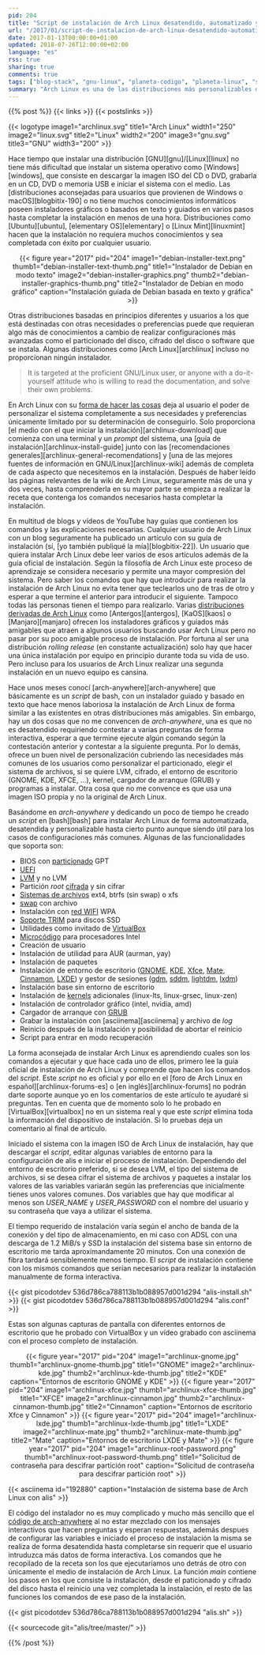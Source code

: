 ```yaml
---
pid: 204
title: "Script de instalación de Arch Linux desatendido, automatizado y personalizable"
url: "/2017/01/script-de-instalacion-de-arch-linux-desatendido-automatizado-y-personalizable/"
date: 2017-01-13T00:00:00+01:00
updated: 2018-07-26T12:00:00+02:00
language: "es"
rss: true
sharing: true
comments: true
tags: ["blog-stack", "gnu-linux", "planeta-codigo", "planeta-linux", "software-libre"]
summary: "Arch Linux es una de las distribuciones más personalizables de GNU/Linux pero cuya instalación requiere leer una buena cantidad de documentación para saber que comandos ejecutar en el _prompt_ del sistema en el que te deja se medio de instalación. Algunos usuarios eligen una distribución como Antergos, KaOS o Manjaro con un instalalador gráfico y guiado simplemente por el hecho de no enfrentarse al instalador de Arch Linux. Ejecutar un comando y esperar a que termine para introducir otro es lento y requiere de atención. "
---
```


{{% post %}}
{{< links >}}
{{< postslinks >}}

{{< logotype image1="archlinux.svg" title1="Arch Linux" width1="250" image2="linux.svg" title2="Linux" width2="200" image3="gnu.svg" title3="GNU" width3="200" >}}

Hace tiempo que instalar una distribución [GNU][gnu]/[Linux][linux] no tiene más dificultad que instalar un sistema operativo como [Windows][windows], que consiste en descargar la imagen ISO del CD o DVD, grabarla en un CD, DVD o memoria USB e iniciar el sistema con el medio. Las [distribuciones aconsejadas para usuarios que provienen de Windows o macOS][blogbitix-190] o no tiene muchos conocimientos informáticos poseen instaladores gráficos o basados en texto y guiados en varios pasos hasta completar la instalación en menos de una hora. Distribuciones como [Ubuntu][ubuntu], [elementary OS][elementary] o [Linux Mint][linuxmint] hacen que la instalación no requiera muchos conocimientos y sea completada con éxito por cualquier usuario.

<div class="media" style="text-align: center;">
    {{< figure year="2017" pid="204"
        image1="debian-installer-text.png" thumb1="debian-installer-text-thumb.png" title1="Instalador de Debian en modo texto"
        image2="debian-installer-graphics.png" thumb2="debian-installer-graphics-thumb.png" title2="Instalador de Debian en modo gráfico"
        caption="Instalación guíada de Debian basada en texto y gráfica" >}}
</div>

Otras distribuciones basadas en principios diferentes y usuarios a los que está destinadas con otras necesidades o preferencias puede que requieran algo más de conocimientos a cambio de realizar configuraciones más avanzadas como el particionado del disco, cifrado del disco o software que se instala. Algunas distribuciones como [Arch Linux][archlinux] incluso no proporcionan ningún instalador.

> It is targeted at the proficient GNU/Linux user, or anyone with a do-it-yourself attitude who is
> willing to read the documentation, and solve their own problems.

En Arch Linux con su [forma de hacer las cosas](https://wiki.archlinux.org/index.php/Arch_Linux) deja al usuario el poder de personalizar el sistema completamente a sus necesidades y preferencias únicamente limitado por su determinación de conseguirlo. Solo proporciona [el medio con el que iniciar la instalación][archlinux-download] que comienza con una terminal y un _prompt_ del sistema, una [guía de instalación][archlinux-install-guide] junto con las [recomendaciones generales][archlinux-general-recomendations] y [una de las mejores fuentes de información en GNU/Linux][archlinux-wiki] además de completa de cada aspecto que necesitemos en la instalación. Después de haber leído las páginas relevantes de la wiki de Arch Linux, seguramente más de una y dos veces, hasta comprenderla en su mayor parte se empieza a realizar la receta que contenga los comandos necesarios hasta completar la instalación.

En multitud de blogs y vídeos de YouTube hay guías que contienen los comandos y las explicaciones necesarias. Cualquier usuario de Arch Linux con un blog seguramente ha publicado un artículo con su guía de instalación (sí, [yo también publiqué la mía][blogbitix-22]). Un usuario que quiera instalar Arch Linux debe leer varios de esos artículos además de la guía oficial de instalación. Según la filosofía de Arch Linux este proceso de aprendizaje se considera necesario y permite una mayor compresión del sistema. Pero saber los comandos que hay que introducir para realizar la instalación de Arch Linux no evita tener que teclearlos uno de tras de otro y esperar a que termine el anterior para introducir el siguiente. Tampoco todas las personas tienen el tiempo para realizarlo. Varias [distribuciones derivadas de Arch Linux](https://wiki.archlinux.org/index.php/Arch-based_distributions) como [Antergos][antergos], [KaOS][kaos] o [Manjaro][manjaro] ofrecen los instaladores gráficos y guiados más amigables que atraen a algunos usuarios buscando usar Arch Linux pero no pasar por su poco amigable proceso de instalación. Por fortuna al ser una distribución _rolling release_ (en constante actualización) solo hay que hacer una única instalación por equipo en principio durante toda su vida de uso. Pero incluso para los usuarios de Arch Linux realizar una segunda instalación en un nuevo equipo es cansina.

Hace unos meses conocí [arch-anywhere][arch-anywhere] que básicamente es un _script_ de bash, con un instalador guiado y basado en texto que hace menos laboriosa la instalación de Arch Linux de forma similar a las existentes en otras distribuciones más amigables. Sin embargo, hay un dos cosas que no me convencen de _arch-anywhere_, una es que no es desatendido requiriendo contestar a varias preguntas de forma interactiva, esperar a que termine ejecute algún comando según la contestación anterior y contestar a la siguiente pregunta. Por lo demás, ofrece un buen nivel de personalización cubriendo las necesidades más comunes de los usuarios como personalizar el particionado, elegir el sistema de archivos, si se quiere LVM, cifrado, el entorno de escritorio (GNOME, KDE, XFCE, ...), kernel, cargador de arranque (GRUB) y programas a instalar. Otra cosa que no me convence es que usa una imagen ISO propia y no la original de Arch Linux.

Basándome en _arch-anywhere_ y dedicando un poco de tiempo he creado un _script_ en [bash][bash] para instalar Arch Linux de forma automatizada, desatendida y personalizable hasta cierto punto aunque siendo útil para los casos de configuraciones más comunes. Algunas de las funcionalidades que soporta son:

* BIOS con [particionado](https://wiki.archlinux.org/index.php/Partitioning) GPT
* [UEFI](https://wiki.archlinux.org/index.php/Unified_Extensible_Firmware_Interface)
* [LVM](https://wiki.archlinux.org/index.php/LVM) y no LVM
* Partición _root_ [cifrada](https://wiki.archlinux.org/index.php/Dm-crypt/Encrypting_an_entire_system) y sin cifrar
* [Sistemas de archivos](https://wiki.archlinux.org/index.php/File_systems) ext4, btrfs (sin swap) o xfs
* [swap](https://wiki.archlinux.org/index.php/Swap) con archivo
* Instalación con [red WIFI](https://wiki.archlinux.org/index.php/Wireless_network_configuration) WPA
* [Soporte TRIM](https://wiki.archlinux.org/index.php/Solid_State_Drives) para discos SSD
* Utilidades como invitado de [VirtualBox](https://wiki.archlinux.org/index.php/VirtualBox)
* [Microcódigo](https://wiki.archlinux.org/index.php/Microcode) para procesadores Intel
* Creación de usuario
* Instalación de utilidad para AUR (aurman, yay)
* Instalación de paquetes
* Instalación de entorno de escritorio ([GNOME](https://wiki.archlinux.org/index.php/GNOME), [KDE](https://wiki.archlinux.org/index.php/KDE), [Xfce](https://wiki.archlinux.org/index.php/Xfce), [Mate](https://wiki.archlinux.org/index.php/MATE), [Cinnamon](https://wiki.archlinux.org/index.php/Cinnamon), [LXDE](https://wiki.archlinux.org/index.php/LXDE)) y gestor de sesiones ([gdm](https://wiki.archlinux.org/index.php/GDM), [sddm](https://wiki.archlinux.org/index.php/SDDM), [lightdm](https://wiki.archlinux.org/index.php/LightDM), [lxdm](https://wiki.archlinux.org/index.php/LXDM))
* Instalación base sin entorno de escritorio
* Instalación de [kernels](https://wiki.archlinux.org/index.php/Kernels) adicionales (linux-lts, linux-grsec, linux-zen)
* Instalación de controlador gráfico (intel, nvidia, amd)
* Cargador de arranque con [GRUB](https://wiki.archlinux.org/index.php/GRUB)
* Grabar la instalación con [asciinema][asciinema] y archivo de _log_
* Reinicio después de la instalación y posibilidad de abortar el reinicio
* Script para entrar en modo recuperación

La forma aconsejada de instalar Arch Linux es aprendiendo cuales son los comandos a ejecutar y que hace cada uno de ellos, primero lee la guía oficial de instalación de Arch Linux y comprende que hacen los comandos del _script_. Este _script_ no es oficial y por ello en el [foro de Arch Linux en español][archlinux-forums-es] o [en inglés][archlinux-forums] no podrán darte soporte aunque yo en los comentarios de este artículo te ayudaré si preguntas. Ten en cuenta que de momento solo lo he probado en [VirtualBox][virtualbox] no en un sistema real y que este _script_ elimina toda la información del dispositivo de instalación. Si lo pruebas deja un comentario al final de artículo.

Iniciado el sistema con la imagen ISO de Arch Linux de instalación, hay que descargar el _script_, editar algunas variables de entorno para la configuración de alis e iniciar el proceso de instalación. Dependiendo del entorno de escritorio preferido, si se desea LVM, el tipo del sistema de archivos, si se desea cifrar el sistema de archivos y paquetes a instalar los valores de las variables variarán según las preferencias que inicialmente tienes unos valores comunes. Dos variables que hay que modificar al menos son _USER\_NAME_ y _USER\_PASSWORD_ con el nombre del usuario y su contraseña que vaya a utilizar el sistema.

El tiempo requerido de instalación varía según el ancho de banda de la conexión y del tipo de almacenamiento, en mi caso con ADSL con una descarga de 1.2 MiB/s y SSD la instalación del sistema base sin entorno de escritorio me tarda aproximandamente 20 minutos. Con una conexión de fibra tardará sensiblemente menos tiempo. El _script_ de instalación contiene con los mismos comandos que serían necesarios para realizar la instalación manualmente de forma interactiva.

{{< gist picodotdev 536d786ca788113b1b088957d001d294 "alis-install.sh" >}}
{{< gist picodotdev 536d786ca788113b1b088957d001d294 "alis.conf" >}}

Estas son algunas capturas de pantalla con diferentes entornos de escritorio que he probado con VirtualBox y un vídeo grabado con asciinema con el proceso completo de instalación.

<div class="media" style="text-align: center;">
    {{< figure year="2017" pid="204"
        image1="archlinux-gnome.jpg" thumb1="archlinux-gnome-thumb.jpg" title1="GNOME"
        image2="archlinux-kde.jpg" thumb2="archlinux-kde-thumb.jpg" title2="KDE"
        caption="Entornos de escritorio GNOME y KDE" >}}
    {{< figure year="2017" pid="204"
        image1="archlinux-xfce.jpg" thumb1="archlinux-xfce-thumb.jpg" title1="XFCE"
        image2="archlinux-cinnamon.jpg" thumb2="archlinux-cinnamon-thumb.jpg" title2="Cinnamon"
        caption="Entornos de escritorio Xfce y Cinnamon" >}}
    {{< figure year="2017" pid="204"
        image1="archlinux-lxde.jpg" thumb1="archlinux-lxde-thumb.jpg" title1="LXDE"
        image2="archlinux-mate.jpg" thumb2="archlinux-mate-thumb.jpg" title2="Mate"
        caption="Entornos de escritorio LXDE y Mate" >}}
    {{< figure year="2017" pid="204"
        image1="archlinux-root-password.png" thumb1="archlinux-root-password-thumb.png" title1="Solicitud de contraseña para descifrar partición root"
        caption="Solicitud de contraseña para descifrar partición root" >}}
</div>

{{< asciinema id="192880" caption="Instalación de sistema base de Arch Linux con alis" >}}

El código del instalador no es muy complicado y mucho más sencillo que el [código de arch-anywhere](https://github.com/deadhead420/arch-linux-anywhere/blob/master/arch-installer.sh) al no estar mezclado con los mensajes interactivos que hacen preguntas y esperan respuestas, además despues de configurar las variables e iniciado el proceso de instalación la misma se realiza de forma desatendida hasta completarse sin requerir que el usuario intruduzca más datos de forma interactiva. Los comandos que he recopilado de la receta son los que ejecutaríamos uno detrás de otro con únicamente el medio de instalación de Arch Linux. La función _main_ contiene los pasos en los que consiste la instalación, desde el paticionado y cifrado del disco hasta el reinicio una vez completada la instalación, el resto de las funciones los comandos de ese paso de la instalación.

{{< gist picodotdev 536d786ca788113b1b088957d001d294 "alis.sh" >}}

{{< sourcecode git="alis/tree/master/" >}}

{{% /post %}}
